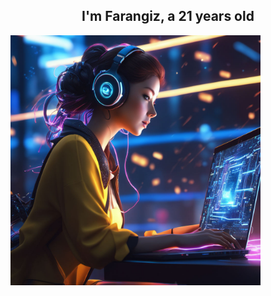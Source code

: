 <h2 align="center" >I'm Farangiz, a 21 years old</h2>

<div align="center" style="display:flex;"><img src="https://github.com/Farangiz17/Farangiz17/blob/main/02730c55a78d4f8dbbb48bf3ab589120.jpeg" alt="footer" height="400" /></div>

